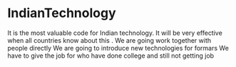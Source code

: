 # IndianTechnology
It is the most valuable code for Indian technology.
It will be very effective when all countries know about this .
We are going work together with people directly
We are going to introduce new technologies for formars
We have to give the job for who have done college and still not getting job
